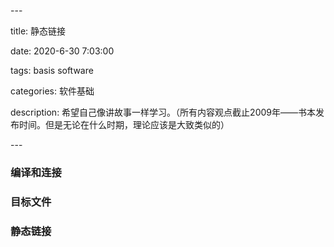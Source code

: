 \---

title: 静态链接

date: 2020-6-30 7:03:00

tags:  basis software

categories: 软件基础

description:  希望自己像讲故事一样学习。（所有内容观点截止2009年——书本发布时间。但是无论在什么时期，理论应该是大致类似的）

\---

### 编译和连接

### 目标文件

### 静态链接



